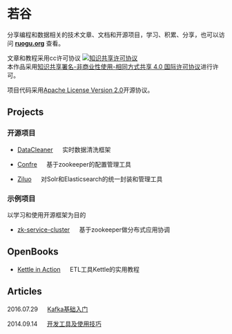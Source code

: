 # 若谷
分享编程和数据相关的技术文章、文档和开源项目，学习、积累、分享，也可以访问 **[ruogu.org](http://ruogu.org)** 查看。

文章和教程采用cc许可协议
<a rel="license" href="http://creativecommons.org/licenses/by-nc-sa/4.0/"><img alt="知识共享许可协议" style="border-width:0" src="https://i.creativecommons.org/l/by-nc-sa/4.0/88x31.png" /></a><br />本作品采用<a rel="license" href="http://creativecommons.org/licenses/by-nc-sa/4.0/">知识共享署名-非商业性使用-相同方式共享 4.0 国际许可协议</a>进行许可。

项目代码采用[Apache License Version 2.0](http://www.apache.org/licenses/)开源协议。

## Projects
### 开源项目
* [DataCleaner](https://github.com/yintaoxue/datacleaner) &emsp; 实时数据清洗框架

* [Confre](https://github.com/yintaoxue/confre) &emsp; 基于zookeeper的配置管理工具

* [Ziluo](https://github.com/yintaoxue/ziluo) &emsp; 对Solr和Elasticsearch的统一封装和管理工具

### 示例项目
以学习和使用开源框架为目的

* [zk-service-cluster](project/ruogu/zk-service-cluster) &emsp; 基于zookeeper做分布式应用协调

## OpenBooks
* [Kettle in Action](https://github.com/yintaoxue/kettle-in-action) &emsp; ETL工具Kettle的实用教程

## Articles
2016.07.29 &emsp; [Kafka基础入门](article/2016-07-29-kafka-basic.md)

2014.09.14 &emsp; [开发工具及使用技巧](article/2014-09-14-coding-tools.md)


